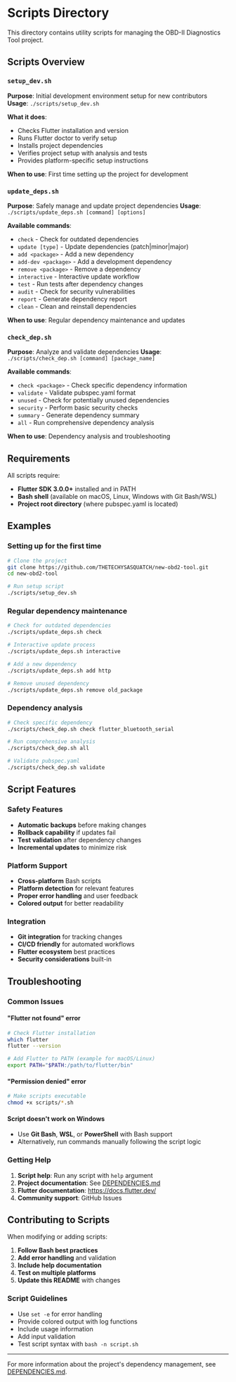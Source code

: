 # Scripts Directory

This directory contains utility scripts for managing the OBD-II Diagnostics Tool project.

## Scripts Overview

### `setup_dev.sh`
**Purpose**: Initial development environment setup for new contributors
**Usage**: `./scripts/setup_dev.sh`

**What it does**:
- Checks Flutter installation and version
- Runs Flutter doctor to verify setup
- Installs project dependencies
- Verifies project setup with analysis and tests
- Provides platform-specific setup instructions

**When to use**: First time setting up the project for development

### `update_deps.sh`
**Purpose**: Safely manage and update project dependencies
**Usage**: `./scripts/update_deps.sh [command] [options]`

**Available commands**:
- `check` - Check for outdated dependencies
- `update [type]` - Update dependencies (patch|minor|major)
- `add <package>` - Add a new dependency
- `add-dev <package>` - Add a development dependency
- `remove <package>` - Remove a dependency
- `interactive` - Interactive update workflow
- `test` - Run tests after dependency changes
- `audit` - Check for security vulnerabilities
- `report` - Generate dependency report
- `clean` - Clean and reinstall dependencies

**When to use**: Regular dependency maintenance and updates

### `check_dep.sh`
**Purpose**: Analyze and validate dependencies
**Usage**: `./scripts/check_dep.sh [command] [package_name]`

**Available commands**:
- `check <package>` - Check specific dependency information
- `validate` - Validate pubspec.yaml format
- `unused` - Check for potentially unused dependencies
- `security` - Perform basic security checks
- `summary` - Generate dependency summary
- `all` - Run comprehensive dependency analysis

**When to use**: Dependency analysis and troubleshooting

## Requirements

All scripts require:
- **Flutter SDK 3.0.0+** installed and in PATH
- **Bash shell** (available on macOS, Linux, Windows with Git Bash/WSL)
- **Project root directory** (where pubspec.yaml is located)

## Examples

### Setting up for the first time
```bash
# Clone the project
git clone https://github.com/THETECHYSASQUATCH/new-obd2-tool.git
cd new-obd2-tool

# Run setup script
./scripts/setup_dev.sh
```

### Regular dependency maintenance
```bash
# Check for outdated dependencies
./scripts/update_deps.sh check

# Interactive update process
./scripts/update_deps.sh interactive

# Add a new dependency
./scripts/update_deps.sh add http

# Remove unused dependency
./scripts/update_deps.sh remove old_package
```

### Dependency analysis
```bash
# Check specific dependency
./scripts/check_dep.sh check flutter_bluetooth_serial

# Run comprehensive analysis
./scripts/check_dep.sh all

# Validate pubspec.yaml
./scripts/check_dep.sh validate
```

## Script Features

### Safety Features
- **Automatic backups** before making changes
- **Rollback capability** if updates fail
- **Test validation** after dependency changes
- **Incremental updates** to minimize risk

### Platform Support
- **Cross-platform** Bash scripts
- **Platform detection** for relevant features
- **Proper error handling** and user feedback
- **Colored output** for better readability

### Integration
- **Git integration** for tracking changes
- **CI/CD friendly** for automated workflows
- **Flutter ecosystem** best practices
- **Security considerations** built-in

## Troubleshooting

### Common Issues

#### "Flutter not found" error
```bash
# Check Flutter installation
which flutter
flutter --version

# Add Flutter to PATH (example for macOS/Linux)
export PATH="$PATH:/path/to/flutter/bin"
```

#### "Permission denied" error
```bash
# Make scripts executable
chmod +x scripts/*.sh
```

#### Script doesn't work on Windows
- Use **Git Bash**, **WSL**, or **PowerShell** with Bash support
- Alternatively, run commands manually following the script logic

### Getting Help

1. **Script help**: Run any script with `help` argument
2. **Project documentation**: See [DEPENDENCIES.md](../DEPENDENCIES.md)
3. **Flutter documentation**: https://docs.flutter.dev/
4. **Community support**: GitHub Issues

## Contributing to Scripts

When modifying or adding scripts:

1. **Follow Bash best practices**
2. **Add error handling** and validation
3. **Include help documentation**
4. **Test on multiple platforms**
5. **Update this README** with changes

### Script Guidelines
- Use `set -e` for error handling
- Provide colored output with log functions
- Include usage information
- Add input validation
- Test script syntax with `bash -n script.sh`

---

For more information about the project's dependency management, see [DEPENDENCIES.md](../DEPENDENCIES.md).